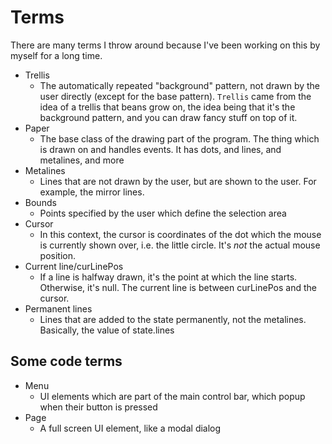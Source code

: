 # Terms

There are many terms I throw around because I've been working on this by myself for a long time.

- Trellis
  - The automatically repeated "background" pattern, not drawn by the user directly (except for the base pattern). `Trellis` came from the idea of a trellis that beans grow on, the idea being that it's the background pattern, and you can draw fancy stuff on top of it.
- Paper
  - The base class of the drawing part of the program. The thing which is drawn on and handles events. It has dots, and lines, and metalines, and more
- Metalines
  - Lines that are not drawn by the user, but are shown to the user. For example, the mirror lines.
- Bounds
  - Points specified by the user which define the selection area
- Cursor
  - In this context, the cursor is coordinates of the dot which the mouse is currently shown over, i.e. the little circle. It's _not_ the actual mouse position.
- Current line/curLinePos
  - If a line is halfway drawn, it's the point at which the line starts. Otherwise, it's null. The current line is between curLinePos and the cursor.
- Permanent lines
  - Lines that are added to the state permanently, not the metalines. Basically, the value of state.lines

## Some code terms

- Menu
  - UI elements which are part of the main control bar, which popup when their button is pressed
- Page
  - A full screen UI element, like a modal dialog
